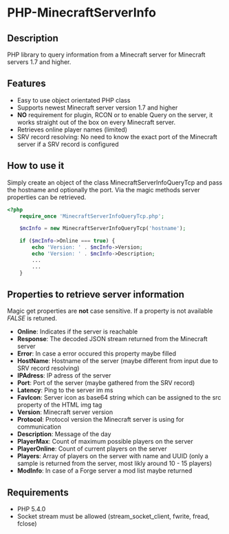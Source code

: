 # PHP-MinecraftServerInfo #


## Description
PHP library to query information from a Minecraft server for Minecraft servers 1.7 and higher.


## Features

- Easy to use object orientated PHP class
- Supports newest Minecraft server version 1.7 and higher
- **NO** requirement for plugin, RCON or to enable Query on the server, it works straight out of the box on every Minecraft server.
- Retrieves online player names (limited)
- SRV record resolving: No need to know the exact port of the Minecraft server if a SRV record is configured



## How to use it

Simply create an object of the class MinecraftServerInfoQueryTcp and pass the hostname and optionally the port. Via the magic methods server properties can be retrieved.

```php
<?php
	require_once 'MinecraftServerInfoQueryTcp.php';

	$mcInfo = new MinecraftServerInfoQueryTcp('hostname');

	if ($mcInfo->Online === true) {
		echo 'Version: ' . $mcInfo->Version;
		echo 'Version: ' . $mcInfo->Description;
		...
		...
	}
```

    
## Properties to retrieve server information

Magic get properties are **not** case sensitive. If a property is not available *FALSE* is retuned. 

- **Online**: Indicates if the server is reachable
- **Response**: The decoded JSON stream returned from the Minecraft server 
- **Error**: In case a error occured this property maybe filled
- **HostName**: Hostname of the server (maybe different from input due to SRV record resolving)
- **IPAdress**: IP adress of the server
- **Port**: Port of the server (maybe gathered from the SRV record)
- **Latency**: Ping to the server im ms
- **FavIcon**: Server icon as base64 string which can be assigned to the src property of the HTML img tag
- **Version**: Minecraft server version
- **Protocol**: Protocol version the Minecraft server is using for communication
- **Description**: Message of the day
- **PlayerMax**: Count of maximum possible players on the server
- **PlayerOnline**: Count of current players on the server
- **Players**: Array of players on the server with name and UUID (only a sample is returned from the server, most likly around 10 - 15 players) 
- **ModInfo**: In case of a Forge server a mod list maybe returned


## Requirements

- PHP 5.4.0
- Socket stream must be allowed (stream_socket_client, fwrite, fread, fclose)


